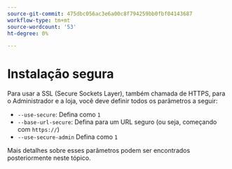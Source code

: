 ```yaml
---
source-git-commit: 475dbc056ac3e6a00c8f794259bb0fbf04143687
workflow-type: tm+mt
source-wordcount: '53'
ht-degree: 0%

---
```

# Instalação segura

Para usar a SSL (Secure Sockets Layer), também chamada de HTTPS, para o Administrador e a loja, você deve definir todos os parâmetros a seguir:

* `--use-secure`: Defina como `1`
* `--base-url-secure`: Defina para um URL seguro (ou seja, começando com `https://`)
* `--use-secure-admin` Defina como `1`

Mais detalhes sobre esses parâmetros podem ser encontrados posteriormente neste tópico.
